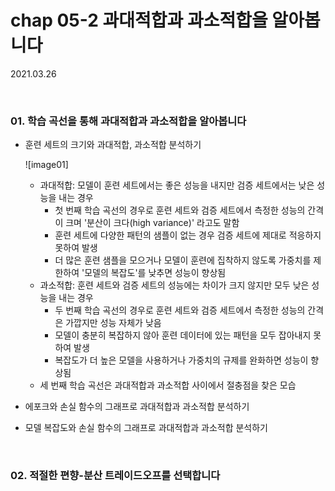 # chap 05-2 과대적합과 과소적합을 알아봅니다

2021.03.26

<br>

### 01. 학습 곡선을 통해 과대적합과 과소적합을 알아봅니다

* 훈련 세트의 크기와 과대적합, 과소적합 분석하기

  ![image01]

  * 과대적합: 모델이 훈련 세트에서는 좋은 성능을 내지만 검증 세트에서는 낮은 성능을 내는 경우
    * 첫 번째 학습 곡선의 경우로 훈련 세트와 검증 세트에서 측정한 성능의 간격이 크며 '분산이 크다(high variance)' 라고도 말함
    * 훈련 세트에 다양한 패턴의 샘플이 없는 경우 검증 세트에 제대로 적응하지 못하여 발생
    * 더 많은 훈련 샘플을 모으거나 모델이 훈련에 집착하지 않도록 가중치를 제한하여 '모델의 복잡도'를 낮추면 성능이 향상됨
  * 과소적합: 훈련 세트와 검증 세트의 성능에는 차이가 크지 않지만 모두 낮은 성능을 내는 경우
    * 두 번째 학습 곡선의 경우로 훈련 세트와 검증 세트에서 측정한 성능의 간격은 가깝지만 성능 자체가 낮음
    * 모델이 충분히 복잡하지 않아 훈련 데이터에 있는 패턴을 모두 잡아내지 못하여 발생
    * 복잡도가 더 높은 모델을 사용하거나 가중치의 규제를 완화하면 성능이 향상됨
  * 세 번째 학습 곡선은 과대적합과 과소적합 사이에서 절충점을 찾은 모습

  

* 에포크와 손실 함수의 그래프로 과대적합과 과소적합 분석하기

* 모델 복잡도와 손실 함수의 그래프로 과대적합과 과소적합 분석하기

<br>

### 02. 적절한 편향-분산 트레이드오프를 선택합니다
